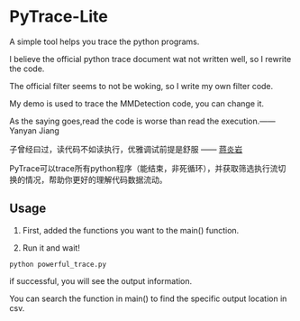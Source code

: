 # PyTrace-Lite
A simple tool helps you trace the python programs.	  

I believe the official python trace document wat not written well, so I rewrite the code.	  

The official filter seems to not be woking, so I write my own filter code.	  

My demo is used to trace the MMDetection code, you can change it.

As the saying goes,read the code is worse than read the execution.—— Yanyan Jiang 

子曾经曰过，读代码不如读执行，优雅调试前提是舒服 —— [蒋炎岩](https://cs.nju.edu.cn/ics/people/yanyanjiang/index.html)

PyTrace可以trace所有python程序（能结束，非死循环），并获取筛选执行流切换的情况，帮助你更好的理解代码数据流动。

## Usage
1. First, added the functions you want to the main() function.

2. Run it and wait!
```shell
python powerful_trace.py
```
if successful, you will see the output information.


You can search the function in main() to find the specific output location in csv.
